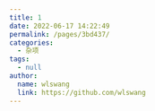 ```yaml
---
title: 1
date: 2022-06-17 14:22:49
permalink: /pages/3bd437/
categories: 
  - 杂项
tags: 
  - null
author: 
  name: wlswang
  link: https://github.com/wlswang
---
```

